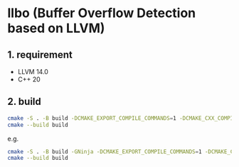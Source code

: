 # llbo (Buffer Overflow Detection based on LLVM)

## 1. requirement

* LLVM 14.0
* C++ 20

## 2. build

```sh
cmake -S . -B build -DCMAKE_EXPORT_COMPILE_COMMANDS=1 -DCMAKE_CXX_COMPILER=/usr/bin/clang++ -DCMAKE_C_COMPILER=/usr/bin/clang -DLLVM_DIR="path to LLVMConfig.cmake"
cmake --build build
```

e.g.

```sh
cmake -S . -B build -GNinja -DCMAKE_EXPORT_COMPILE_COMMANDS=1 -DCMAKE_CXX_COMPILER=/usr/bin/clang++ -DCMAKE_C_COMPILER=/usr/bin/clang  -DLLVM_DIR="/home/lijg/llvm-15-0-6/llvm-install/lib/cmake/llvm"
cmake --build build
```
